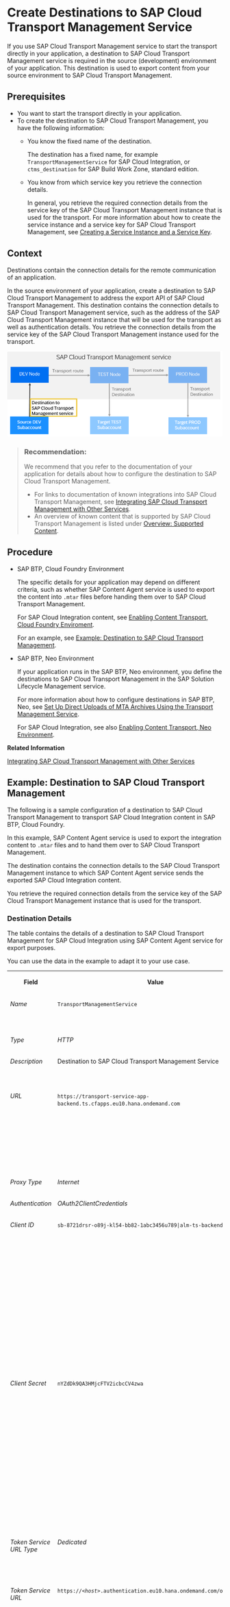 <!-- loio795f7337e5d943df98c961303b02678b -->

# Create Destinations to SAP Cloud Transport Management Service

If you use SAP Cloud Transport Management service to start the transport directly in your application, a destination to SAP Cloud Transport Management service is required in the source \(development\) environment of your application. This destination is used to export content from your source environment to SAP Cloud Transport Management.



<a name="loio795f7337e5d943df98c961303b02678b__prereq_dk1_hnt_q1c"/>

## Prerequisites

-   You want to start the transport directly in your application.
-   To create the destination to SAP Cloud Transport Management, you have the following information:
    -   You know the fixed name of the destination.

        The destination has a fixed name, for example `TransportManagementService` for SAP Cloud Integration, or `ctms_destination` for SAP Build Work Zone, standard edition.

    -   You know from which service key you retrieve the connection details.

        In general, you retrieve the required connection details from the service key of the SAP Cloud Transport Management instance that is used for the transport. For more information about how to create the service instance and a service key for SAP Cloud Transport Management, see [Creating a Service Instance and a Service Key](../10-initial-setup/creating-a-service-instance-and-a-service-key-f449560.md).





## Context

Destinations contain the connection details for the remote communication of an application.

In the source environment of your application, create a destination to SAP Cloud Transport Management to address the export API of SAP Cloud Transport Management. This destination contains the connection details to SAP Cloud Transport Management service, such as the address of the SAP Cloud Transport Management instance that will be used for the transport as well as authentication details. You retrieve the connection details from the service key of the SAP Cloud Transport Management instance used for the transport.

![](images/Destination_to_Cloud_Transport_Management_1836d59.png)

> ### Recommendation:  
> We recommend that you refer to the documentation of your application for details about how to configure the destination to SAP Cloud Transport Management.
> 
> -   For links to documentation of known integrations into SAP Cloud Transport Management, see [Integrating SAP Cloud Transport Management with Other Services](../10-initial-setup/integrating-sap-cloud-transport-management-with-other-services-ddaa000.md).
> -   An overview of known content that is supported by SAP Cloud Transport Management is listed under [Overview: Supported Content](../supported-content-types-8961dcb.md#loio0dccbb6ee1714240b9b9bedc1a240a7e).



<a name="loio795f7337e5d943df98c961303b02678b__steps-unordered_jjz_k55_q1c"/>

## Procedure

-   SAP BTP, Cloud Foundry Environment

    The specific details for your application may depend on different criteria, such as whether SAP Content Agent service is used to export the content into `.mtar` files before handing them over to SAP Cloud Transport Management.

    For SAP Cloud Integration content, see [Enabling Content Transport, Cloud Foundry Enviroment](https://help.sap.com/docs/CLOUD_INTEGRATION/368c481cd6954bdfa5d0435479fd4eaf/452c677debfc4fda904310560ab03743.html?locale=en-US).

    For an example, see [Example: Destination to SAP Cloud Transport Management](create-destinations-to-sap-cloud-transport-management-service-795f733.md#loio75fe5d4b4fa3492c87ef6be32ea0b819).

-   SAP BTP, Neo Environment

    If your application runs in the SAP BTP, Neo environment, you define the destinations to SAP Cloud Transport Management in the SAP Solution Lifecycle Management service.

    For more information about how to configure destinations in SAP BTP, Neo, see [Set Up Direct Uploads of MTA Archives Using the Transport Management Service](https://help.sap.com/docs/BTP/ea72206b834e4ace9cd834feed6c0e09/af84d67f4be24542ac5e46f613a99435.html?locale=en-US).

    For SAP Cloud Integration, see also [Enabling Content Transport, Neo Environment](https://help.sap.com/docs/CLOUD_INTEGRATION/368c481cd6954bdfa5d0435479fd4eaf/425db2bb73e74783801df7a1d81cacfc.html?locale=en-US).


**Related Information**  


[Integrating SAP Cloud Transport Management with Other Services](../10-initial-setup/integrating-sap-cloud-transport-management-with-other-services-ddaa000.md "Configuration steps for integrating SAP Cloud Transport Management with other services are determined by the type of content being transported and how the integration was realized. Get an overview of known integrations and links to further information.")

<a name="loio75fe5d4b4fa3492c87ef6be32ea0b819"/>

<!-- loio75fe5d4b4fa3492c87ef6be32ea0b819 -->

## Example: Destination to SAP Cloud Transport Management

The following is a sample configuration of a destination to SAP Cloud Transport Management to transport SAP Cloud Integration content in SAP BTP, Cloud Foundry.

In this example, SAP Content Agent service is used to export the integration content to `.mtar` files and to hand them over to SAP Cloud Transport Management.

The destination contains the connection details to the SAP Cloud Transport Management instance to which SAP Content Agent service sends the exported SAP Cloud Integration content.

You retrieve the required connection details from the service key of the SAP Cloud Transport Management instance that is used for the transport.





### Destination Details

The table contains the details of a destination to SAP Cloud Transport Management for SAP Cloud Integration using SAP Content Agent service for export purposes.

You can use the data in the example to adapt it to your use case.


<table>
<tr>
<th valign="top">

Field

</th>
<th valign="top">

Value

</th>
<th valign="top" colspan="2">

Description

</th>
</tr>
<tr>
<td valign="top">

*Name*

</td>
<td valign="top">

`TransportManagementService` 

</td>
<td valign="top" colspan="2">

Fixed name of the transport destination to SAP Cloud Transport Management.

</td>
</tr>
<tr>
<td valign="top">

*Type*

</td>
<td valign="top">

*HTTP* 

</td>
<td valign="top" colspan="2">

Destination type

</td>
</tr>
<tr>
<td valign="top">

*Description*

</td>
<td valign="top">

Destination to SAP Cloud Transport Management Service

</td>
<td valign="top" colspan="2">

Description for your reference.

This field is optional.

</td>
</tr>
<tr>
<td valign="top">

*URL*

</td>
<td valign="top">

`https://transport-service-app-backend.ts.cfapps.eu10.hana.ondemand.com`

</td>
<td valign="top" colspan="2">

Value of `uri` from the service key of your SAP Cloud Transport Management service instance.

The URL is used to address the SAP Cloud Transport Management instance in the subaccount where it is required.

</td>
</tr>
<tr>
<td valign="top">

*Proxy Type*

</td>
<td valign="top">

*Internet* 

</td>
<td valign="top" colspan="2">

 

</td>
</tr>
<tr>
<td valign="top">

*Authentication* 

</td>
<td valign="top">

*OAuth2ClientCredentials* 

</td>
<td valign="top" colspan="2">

 

</td>
</tr>
<tr>
<td valign="top">

*Client ID* 

</td>
<td valign="top">

`sb-8721drsr-o89j-kl54-bb82-1abc3456u789|alm-ts-backend|i1234`

</td>
<td valign="top">

Value of `clientid` \(`uaa` section\) from the service key of your SAP Cloud Transport Management service instance.

</td>
<td valign="top" rowspan="6">

The details in these fields are required for user authentication and authorization.

The values of `clientid` and `clientsecret` in the `uaa` section basically represent the user used for the destination and the permissions of this user.

The URL in the `uaa` section addresses the authentication service of SAP BTP in the subaccount where you've subscribed to SAP Cloud Transport Management.

The *Token Service URL* value is primarily used for authentication in the user authentication and authorization process. It routes to the authentication service of SAP Business Technology Platform \(SAP BTP\).

When the SAP BTP authentication service receives a request, it verifies the user and the subaccount information. If the verification succeeds, the service generates a token. This token is like a secret identifier that's used to authenticate subsequent requests from the client.

Once a token is generated, subsequent requests or API calls can be made without the need for re-authentication. Overall, the *Token Service URL* value enables secure communication, ensuring that only authenticated requests are processed.

</td>
</tr>
<tr>
<td valign="top">

*Client Secret* 

</td>
<td valign="top">

`nYZdDk9QA3HMjcFTV2icbcCV4zwa`

</td>
<td valign="top">

Value of `clientsecret` \(`uaa` section\) from the service key of your SAP Cloud Transport Management service instance.

</td>
</tr>
<tr>
<td valign="top">

*Token Service URL Type* 

</td>
<td valign="top">

*Dedicated* 

</td>
<td valign="top">

 

</td>
</tr>
<tr>
<td valign="top">

*Token Service URL* 

</td>
<td valign="top">

<code>https://<i class="varname">&lt;host&gt;</i>.authentication.eu10.hana.ondemand.com/oauth/token</code>

</td>
<td valign="top">

Value of `url` \(`uaa` section\) from the service key of your SAP Cloud Transport Management service instance.

Append `oauth/token` to the URL retrieved from the service key.

</td>
</tr>
<tr>
<td valign="top">

*Token Service User* 

</td>
<td valign="top">

No inputs required

</td>
<td valign="top">

 

</td>
</tr>
<tr>
<td valign="top">

*Token Service Password* 

</td>
<td valign="top">

No inputs required

</td>
<td valign="top">

 

</td>
</tr>
<tr>
<td valign="top">

*Additional Properties* 

</td>
<td valign="top">

`sourceSystemId` = `DEV_NODE`

</td>
<td valign="top" colspan="2">

1.  Choose *New Property*.

2.  As the key, enter `sourceSystemId` \(value is case-sensitive\).

3.  As the value, enter the name that you want to use as the source node of the transport route, for example, `DEV_NODE`.

    Reuse the value as the name of the source transport node later.




</td>
</tr>
</table>



### More Information

Creating a service key for SAP Cloud Transport Management instance and configuring the destination:

-   SAP Cloud Integration documentation on SAP Help Portal: [Enabling Content Transport, Cloud Foundry Enviroment](https://help.sap.com/docs/CLOUD_INTEGRATION/368c481cd6954bdfa5d0435479fd4eaf/452c677debfc4fda904310560ab03743.html?locale=en-US)
-   SAP Content Agent service documentation on SAP Help Portal: [Create TransportManagementService Destination](https://help.sap.com/docs/CONTENT_AGENT_SERVICE/ae1a4f2d150d468d9ff56e13f9898e07/eed66f35f9d148c8ae5b2d46ff097d8c.html?locale=en-US)

